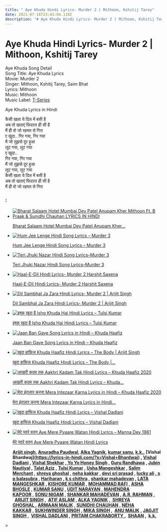 ```yaml
---
title: " Aye Khuda Hindi Lyrics- Murder 2 | Mithoon, Kshitij Tarey"
date: 2021-07-16T23:43:04.118Z
description: "# Aye Khuda Hindi Lyrics- Murder 2 | Mithoon, Kshitij Tarey"
---
```

<!--StartFragment-->

# Aye Khuda Hindi Lyrics- Murder 2 | Mithoon, Kshitij Tarey

Aye Khuda Song Detail\
Song Title: Aye Khuda Lyrics\
Movie: Murder 2\
Singer: Mithoon, Kshitij Tarey, Saim Bhat\
Lyrics: Mithoon\
Music: Mithoon\
Music Label: [T-Series](https://lyrics-in-hindi.com/?s=T-Series)

Aye Khuda Lyrics in Hindi

कैसी खला ये दिल में बसी है\
अब तो खताएं फिदरत ही सी है\
मैं ही वो जो रहमत से गिरा\
ए खुदा.. गिर गया, गिर गया\
मै जो तुझसे दूर हुआ\
लूट गया, लूट गया\
ए खुदा..\
गिर गया, गिर गया\
मैं जो तुझसे दूर हुआ\
लूट गया, लूट गया\
कैसी खला ये दिल में बसी है\
अब तो खताएं फिदरत ही सी है\
मैं ही वो जो रहमत से गिरा

<!--EndFragment--<!--StartFragment-->

### :

* [![Bharat Salaam  Hotel Mumbai  Dev Patel  Anupam Kher  Mithoon Ft. B Praak & Sunidhi Chauhan LYRICS IN HINDI](https://lyrics-in-hindi.com/wp-content/uploads/2021/01/%E0%A4%AD%E0%A4%BE%E0%A4%B0%E0%A4%A4-%E0%A4%B8%E0%A4%B2%E0%A4%BE%E0%A4%AE-%E0%A4%B9%E0%A5%8B%E0%A4%9F%E0%A4%B2-%E0%A4%AE%E0%A5%81%E0%A4%82%E0%A4%AC%E0%A4%88-LYRICS-IN-HINDI-150x150.jpg "Bharat Salaam  Hotel Mumbai  Dev Patel  Anupam Kher  Mithoon Ft. B Praak & Sunidhi Chauhan LYRICS IN HINDI")](https://lyrics-in-hindi.com/song-lyrics-collection/bharat-salaam-hotel-mumbai-dev-patel-anupam-kher-mithoon-ft-b-praak-sunidhi-chauhan-lyrics-in-hindi/)

  [Bharat Salaam Hotel Mumbai Dev Patel Anupam Kher…](https://lyrics-in-hindi.com/song-lyrics-collection/bharat-salaam-hotel-mumbai-dev-patel-anupam-kher-mithoon-ft-b-praak-sunidhi-chauhan-lyrics-in-hindi/)
* [![Hum Jee Lenge Hindi Song Lyrics – Murder 3](https://lyrics-in-hindi.com/wp-content/uploads/2021/03/%E0%A4%B9%E0%A4%AE-%E0%A4%9C%E0%A5%80-%E0%A4%B2%E0%A5%87%E0%A4%82%E0%A4%97%E0%A5%87-Hum-Jee-Lenge-Hindi-Song-Lyrics-%E2%80%93-Murder-3-150x150.jpg "Hum Jee Lenge Hindi Song Lyrics – Murder 3")](https://lyrics-in-hindi.com/song-lyrics-collection/hum-jee-lenge-hindi-song-lyrics-murder-3/)

  [Hum Jee Lenge Hindi Song Lyrics – Murder 3](https://lyrics-in-hindi.com/song-lyrics-collection/hum-jee-lenge-hindi-song-lyrics-murder-3/)
* [![Teri Jhuki Nazar Hindi Song Lyrics–Murder 3](https://lyrics-in-hindi.com/wp-content/uploads/2021/03/%E0%A4%A4%E0%A5%87%E0%A4%B0%E0%A5%80-%E0%A4%9D%E0%A5%81%E0%A4%95%E0%A5%80-%E0%A4%A8%E0%A5%9B%E0%A4%B0-Teri-Jhuki-Nazar-Hindi-Song-Lyrics-%E2%80%93-Murder-3-150x150.jpg "Teri Jhuki Nazar Hindi Song Lyrics–Murder 3")](https://lyrics-in-hindi.com/song-lyrics-collection/teri-jhuki-nazar-hindi-song-lyrics-murder-3/)

  [Teri Jhuki Nazar Hindi Song Lyrics–Murder 3](https://lyrics-in-hindi.com/song-lyrics-collection/teri-jhuki-nazar-hindi-song-lyrics-murder-3/)
* [![Haal-E-Dil Hindi Lyrics- Murder 2 Harshit Saxena](https://lyrics-in-hindi.com/wp-content/uploads/2021/04/Haal-E-Dil-Hindi-Lyrics-Murder-2-Harshit-Saxena-150x150.jpg "Haal-E-Dil Hindi Lyrics- Murder 2 Harshit Saxena")](https://lyrics-in-hindi.com/song-lyrics-collection/haal-e-dil-hindi-lyrics-murder-2-harshit-saxena/)

  [Haal-E-Dil Hindi Lyrics- Murder 2 Harshit Saxena](https://lyrics-in-hindi.com/song-lyrics-collection/haal-e-dil-hindi-lyrics-murder-2-harshit-saxena/)
* [![Dil Sambhal Ja Zara Hindi Lyrics- Murder 2 | Arijit Singh](https://lyrics-in-hindi.com/wp-content/uploads/2021/05/0-265-150x150.jpg "Dil Sambhal Ja Zara Hindi Lyrics- Murder 2 | Arijit Singh")](https://lyrics-in-hindi.com/song-lyrics-collection/dil-sambhal-ja-zara-hindi-lyrics-murder-2-arijit-singh-2/)

  [Dil Sambhal Ja Zara Hindi Lyrics- Murder 2 | Arijit Singh](https://lyrics-in-hindi.com/song-lyrics-collection/dil-sambhal-ja-zara-hindi-lyrics-murder-2-arijit-singh-2/)
* [![इश्क़ खुदा है Ishq Khuda Hai Hindi Lyrics – Tulsi Kumar](https://lyrics-in-hindi.com/wp-content/uploads/2021/04/unnamed-file-150x150.jpg "इश्क़ खुदा है Ishq Khuda Hai Hindi Lyrics – Tulsi Kumar")](https://lyrics-in-hindi.com/song-lyrics-collection/%e0%a4%87%e0%a4%b6%e0%a5%8d%e0%a4%95%e0%a4%bc-%e0%a4%96%e0%a5%81%e0%a4%a6%e0%a4%be-%e0%a4%b9%e0%a5%88-ishq-khuda-hai-hindi-lyrics-tulsi-kumar/)

  [इश्क़ खुदा है Ishq Khuda Hai Hindi Lyrics – Tulsi Kumar](https://lyrics-in-hindi.com/song-lyrics-collection/%e0%a4%87%e0%a4%b6%e0%a5%8d%e0%a4%95%e0%a4%bc-%e0%a4%96%e0%a5%81%e0%a4%a6%e0%a4%be-%e0%a4%b9%e0%a5%88-ishq-khuda-hai-hindi-lyrics-tulsi-kumar/)
* [![Jaan Ban Gaye Song Lyrics in Hindi – Khuda Haafiz](https://lyrics-in-hindi.com/wp-content/uploads/2021/05/0-194-150x150.jpg "Jaan Ban Gaye Song Lyrics in Hindi – Khuda Haafiz")](https://lyrics-in-hindi.com/song-lyrics-collection/jaan-ban-gaye-song-lyrics-in-hindi-khuda-haafiz/)

  [Jaan Ban Gaye Song Lyrics in Hindi – Khuda Haafiz](https://lyrics-in-hindi.com/song-lyrics-collection/jaan-ban-gaye-song-lyrics-in-hindi-khuda-haafiz/)
* [![खुदा हाफ़िज़ Khuda Haafiz Hindi Lyrics – The Body | Arijit Singh](https://lyrics-in-hindi.com/wp-content/uploads/2021/05/0-443-150x150.jpg "खुदा हाफ़िज़ Khuda Haafiz Hindi Lyrics – The Body | Arijit Singh")](https://lyrics-in-hindi.com/song-lyrics-collection/%e0%a4%96%e0%a5%81%e0%a4%a6%e0%a4%be-%e0%a4%b9%e0%a4%be%e0%a5%9e%e0%a4%bf%e0%a5%9b-khuda-haafiz-hindi-lyrics-the-body-arijit-singh/)

  [खुदा हाफ़िज़ Khuda Haafiz Hindi Lyrics – The Body |…](https://lyrics-in-hindi.com/song-lyrics-collection/%e0%a4%96%e0%a5%81%e0%a4%a6%e0%a4%be-%e0%a4%b9%e0%a4%be%e0%a5%9e%e0%a4%bf%e0%a5%9b-khuda-haafiz-hindi-lyrics-the-body-arijit-singh/)
* [![आखरी कदम तक Aakhri Kadam Tak Hindi Lyrics – Khuda Haafiz 2020](https://lyrics-in-hindi.com/wp-content/uploads/2021/06/0-103-150x150.jpg "आखरी कदम तक Aakhri Kadam Tak Hindi Lyrics – Khuda Haafiz 2020")](https://lyrics-in-hindi.com/song-lyrics-collection/%e0%a4%86%e0%a4%96%e0%a4%b0%e0%a5%80-%e0%a4%95%e0%a4%a6%e0%a4%ae-%e0%a4%a4%e0%a4%95-aakhri-kadam-tak-hindi-lyrics-khuda-haafiz-2020/)

  [आखरी कदम तक Aakhri Kadam Tak Hindi Lyrics – Khuda…](https://lyrics-in-hindi.com/song-lyrics-collection/%e0%a4%86%e0%a4%96%e0%a4%b0%e0%a5%80-%e0%a4%95%e0%a4%a6%e0%a4%ae-%e0%a4%a4%e0%a4%95-aakhri-kadam-tak-hindi-lyrics-khuda-haafiz-2020/)
* [![मेरा इंतज़ार करना Mera Intezaar Karna Lyrics in Hindi – Khuda Haafiz 2020](https://lyrics-in-hindi.com/wp-content/uploads/2021/06/0-104-150x150.jpg "मेरा इंतज़ार करना Mera Intezaar Karna Lyrics in Hindi – Khuda Haafiz 2020")](https://lyrics-in-hindi.com/song-lyrics-collection/%e0%a4%ae%e0%a5%87%e0%a4%b0%e0%a4%be-%e0%a4%87%e0%a4%82%e0%a4%a4%e0%a5%9b%e0%a4%be%e0%a4%b0-%e0%a4%95%e0%a4%b0%e0%a4%a8%e0%a4%be-mera-intezaar-karna-lyrics-in-hindi-khuda-haafiz-2020/)

  [मेरा इंतज़ार करना Mera Intezaar Karna Lyrics in Hindi…](https://lyrics-in-hindi.com/song-lyrics-collection/%e0%a4%ae%e0%a5%87%e0%a4%b0%e0%a4%be-%e0%a4%87%e0%a4%82%e0%a4%a4%e0%a5%9b%e0%a4%be%e0%a4%b0-%e0%a4%95%e0%a4%b0%e0%a4%a8%e0%a4%be-mera-intezaar-karna-lyrics-in-hindi-khuda-haafiz-2020/)
* [![खुदा हाफिज़ Khuda Haafiz Hindi Lyrics – Vishal Dadlani](https://lyrics-in-hindi.com/wp-content/uploads/2021/06/0-105-150x150.jpg "खुदा हाफिज़ Khuda Haafiz Hindi Lyrics – Vishal Dadlani")](https://lyrics-in-hindi.com/song-lyrics-collection/%e0%a4%96%e0%a5%81%e0%a4%a6%e0%a4%be-%e0%a4%b9%e0%a4%be%e0%a4%ab%e0%a4%bf%e0%a5%9b-khuda-haafiz-hindi-lyrics-vishal-dadlani/)

  [खुदा हाफिज़ Khuda Haafiz Hindi Lyrics – Vishal Dadlani](https://lyrics-in-hindi.com/song-lyrics-collection/%e0%a4%96%e0%a5%81%e0%a4%a6%e0%a4%be-%e0%a4%b9%e0%a4%be%e0%a4%ab%e0%a4%bf%e0%a5%9b-khuda-haafiz-hindi-lyrics-vishal-dadlani/)
* [![मेरे प्यारे वतन Aye Mere Pyaare Watan Hindi Lyrics – Manna Dey 1961](https://lyrics-in-hindi.com/wp-content/uploads/2021/06/0-95-150x150.jpg "मेरे प्यारे वतन Aye Mere Pyaare Watan Hindi Lyrics – Manna Dey 1961")](https://lyrics-in-hindi.com/song-lyrics-collection/%e0%a4%ae%e0%a5%87%e0%a4%b0%e0%a5%87-%e0%a4%aa%e0%a5%8d%e0%a4%af%e0%a4%be%e0%a4%b0%e0%a5%87-%e0%a4%b5%e0%a4%a4%e0%a4%a8-aye-mere-pyaare-watan-hindi-lyrics-manna-dey-1961/)

  [मेरे प्यारे वतन Aye Mere Pyaare Watan Hindi Lyrics](https://lyrics-in-hindi.com/song-lyrics-collection/%e0%a4%ae%e0%a5%87%e0%a4%b0%e0%a5%87-%e0%a4%aa%e0%a5%8d%e0%a4%af%e0%a4%be%e0%a4%b0%e0%a5%87-%e0%a4%b5%e0%a4%a4%e0%a4%a8-aye-mere-pyaare-watan-hindi-lyrics-manna-dey-1961/)

  **[Arijit singh](https://lyrics-in-hindi.com/?s=arijit+singh), [Anuradha Paudwal](https://lyrics-in-hindi.com/?s=Anuradha+Paudwal), [Alka Yagnik](https://lyrics-in-hindi.com/?s=Alka+Yagnik), [kumar sanu](https://lyrics-in-hindi.com/?s=kumar+sanu), [k.k.](https://lyrics-in-hindi.com/?s=k.k.), [Vishal Bhardwaj](https://lyrics-in-hindi.com/?s=Vishal+Bhardwaj) , [Vishal Dadlani](https://lyrics-in-hindi.com/?s=Vishal+Dadlani) , [Vishal Shekhar](https://lyrics-in-hindi.com/?s=Vishal+Shekhar) ,[ Yo Yo Honey Singh](https://lyrics-in-hindi.com/?s=Yo+Yo+Honey+Singh) , [Guru Randhawa](https://lyrics-in-hindi.com/?s=Guru+Randhawa) , [Jubin Nautiyal](https://lyrics-in-hindi.com/?s=Jubin+Nautiyal) , [Talat Aziz](https://lyrics-in-hindi.com/?s=Talat+Aziz) , [Tulsi Kumar](https://lyrics-in-hindi.com/?s=Tulsi+Kumar) , [Usha Mangeshkar](https://lyrics-in-hindi.com/?s=Usha+Mangeshkar) , [Salim Merchant](https://lyrics-in-hindi.com/?s=+Salim+Merchant) , [shreya ghoshal](https://lyrics-in-hindi.com/?s=arijit+singh) , [neha kakkar](https://lyrics-in-hindi.com/?s=neha+kakkar) , [devi sri prasad](https://lyrics-in-hindi.com/?s=devi+sri+prasad) , [lucky ali](https://lyrics-in-hindi.com/?s=lucky+ali) ,[ s p balasubra](https://lyrics-in-hindi.com/?s=s+p+balasubra) , [Hariharan](https://lyrics-in-hindi.com/?s=hariharan) , [k s chithra](https://lyrics-in-hindi.com/?s=k+s+chithra) , [shankar mahadevan](https://lyrics-in-hindi.com/?s=shankar+mahadevan) , [LATA MANGESHKAR](https://lyrics-in-hindi.com/?s=+LATA+MANGESHKAR) , [KISHORE KUMAR](https://lyrics-in-hindi.com/?s=+KISHORE+KUMAR) , [MOHAMMAD RAFI](https://lyrics-in-hindi.com/?s=+MOHAMMAD+RAFI) , [ASHA BHOSLE](https://lyrics-in-hindi.com/?s=ASHA+BHOSLE) , [KUMAR SANU](https://lyrics-in-hindi.com/?s=KUMAR+SANU) , [UDIT NARAYAN](https://lyrics-in-hindi.com/?s=UDIT+NARAYAN) , [MAHENDRA KAPOOR](https://lyrics-in-hindi.com/?s=MAHENDRA+KAPOOR) , [SONU NIGAM](https://lyrics-in-hindi.com/?s=SONU+NIGAM) , [SHANKAR MAHADEVAN](https://lyrics-in-hindi.com/?s=+SHANKAR+MAHADEVAN) , [A.R. RAHMAN](https://lyrics-in-hindi.com/?s=A.R.+RAHMAN) ,    [ARIJIT SINGH](https://lyrics-in-hindi.com/?s=ARIJIT+SINGH) ,  [ATIF ASLAM](https://lyrics-in-hindi.com/?s=ATIF+ASLAM) , [ALKA YAGNIK](https://lyrics-in-hindi.com/?s=+ALKA+YAGNIK) , [ SHREYA GHOSHAL ](https://lyrics-in-hindi.com/?s=+SHREYA+GHOSHAL), [ARMAAN MALIK](https://lyrics-in-hindi.com/?s=+ARMAAN+MALIK) , [SUNIDHI CHAUHAN](https://lyrics-in-hindi.com/?s=SUNIDHI+CHAUHAN) , [NEHA KAKKAR](https://lyrics-in-hindi.com/?s=NEHA+KAKKAR) , [SUKHWINDER SINGH](https://lyrics-in-hindi.com/?s=SUKHWINDER+SINGH) , [MIKA SINGH](https://lyrics-in-hindi.com/?s=MIKA+SINGH) ,  [ANU MALIK](https://lyrics-in-hindi.com/?s=ANU+MALIK) , [JAGJIT SINGH](https://lyrics-in-hindi.com/?s=+JAGJIT+SINGH) ,  [VISHAL DADLANI](https://lyrics-in-hindi.com/?s=VISHAL+DADLANI) , [PRITAM CHAKRABORTY ](https://lyrics-in-hindi.com/?s=PRITAM+CHAKRABORTY),  [SHAAN](https://lyrics-in-hindi.com/?s=PRITAM+CHAKRABORTY) ,  [k.k.](https://lyrics-in-hindi.com/?s=SHAAN)**

<!--EndFragment-->>